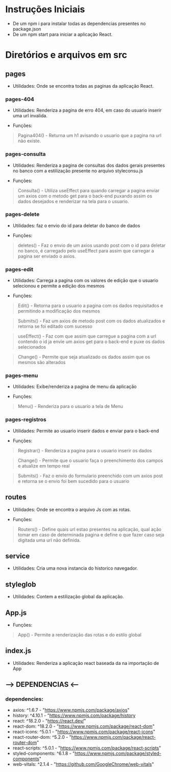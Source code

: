 # Instruções Iniciais

- De um npm i para instalar todas as dependencias presentes no package.json
- De um npm start para iniciar a aplicação React.

# Diretórios e arquivos em src

## pages

- Utilidades: Onde se encontra todas as paginas da aplicação React.

### pages-404

- Utilidades: Renderiza a pagina de erro 404, em caso do usuario inserir uma url invalida.

- Funções:

> Pagina404() - Returna um h1 avisando o usuario que a pagina na url não existe.

### pages-consulta

- Utilidades: Renderiza a pagina de consultas dos dados gerais presentes no banco com a estilização presente no arquivo styleconsu.js

- Funções:

> Consulta() - Utiliza useEffect para quando carregar a pagina enviar um axios com o metodo get para o back-end puxando assim os dados desejados e renderizar na tela para o usuario.

### pages-delete

- Utilidades: faz o envio do id para deletar do banco de dados

- Funções:

> deletes() - Faz o envio de um axios usando post com o id para deletar no banco, é carregado pelo useEffect para assim que carregar a pagina ser enviado o axios.

### pages-edit

- Utilidades: Carrega a pagina com os valores de edição que o usuario selecionou e permite a edição dos mesmos

- Funções:

> Edit() - Retorna para o usuario a pagina com os dados requisitados e permitindo a modificação dos mesmos

> Submits() - Faz um axios de metodo post com os dados atualizados e retorna se foi editado com sucesso

> useEffect() - Faz com que assim que carregue a pagina com a url contendo o id ja envie um axios get para o back-end e puxe os dados selecionados

> Change() - Permite que seja atualizado os dados assim que os mesmos são alterados

### pages-menu

- Utilidades: Exibe/renderiza a pagina de menu da aplicação

- Funções: 

> Menu() - Renderiza para o usuario a tela de Menu 

### pages-registros

- Utilidades: Permite ao usuario inserir dados e enviar para o back-end

- Funções:

> Registrar() - Renderiza a pagina para o usuario inserir os dados

> Change() - Permite que o usuario faça o preenchimento dos campos e atualize em tempo real

> Submits() - Faz o envio do formulario preenchido com um axios post e retorna se o envio foi bem sucedido para o usuario

## routes

- Utilidades: Onde se encontra o arquivo Js com as rotas.

- Funções:

> Routers() - Define quais url estao presentes na aplicação, qual ação tomar em caso de determinada pagina e define o que fazer caso seja digitada uma url não definida.

## service

- Utilidades: Cria uma nova instancia do historico navegador.

## styleglob

- Utilidades: Contem a estilização global da aplicação.

## App.js

- Funções: 

> App() - Permite a renderização das rotas e do estilo global

## index.js

- Utilidades: Renderiza a aplicação react baseada da na importação de App


## --> DEPENDENCIAS <--

### dependencies:

- axios: ^1.6.7 - "https://www.npmjs.com/package/axios"
- history: ^4.10.1 - "https://www.npmjs.com/package/history
- react: ^18.2.0 - "https://react.dev/"
- react-dom: ^18.2.0 - "https://www.npmjs.com/package/react-dom"
- react-icons: ^5.0.1 - "https://www.npmjs.com/package/react-icons"
- react-router-dom: ^5.2.0 - "https://www.npmjs.com/package/react-router-dom"
- react-scripts: ^5.0.1 - "https://www.npmjs.com/package/react-scripts"
- styled-components: ^6.1.8 - "https://www.npmjs.com/package/styled-components"
- web-vitals: ^2.1.4 - "https://github.com/GoogleChrome/web-vitals"